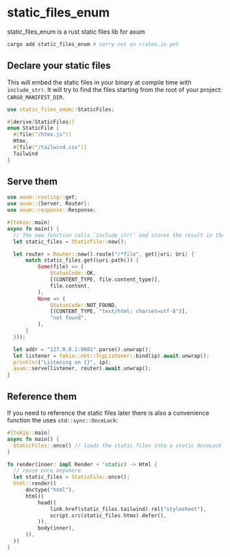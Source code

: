 # static_files_enum

static_files_enum is a rust static files lib for axum

```sh
cargo add static_files_enum # sorry not on crates.io yet
```

## Declare your static files

This will embed the static files in your binary at compile time with `include_str!`.
It will try to find the files starting from the root of your project: `CARGO_MANIFEST_DIR`.

```rust
use static_files_enum::StaticFiles;

#[derive(StaticFiles)]
enum StaticFile {
  #[file("/htmx.js")]
  Htmx,
  #[file("/tailwind.css")]
  Tailwind
}
```

## Serve them

```rust
use axum::routing::get;
use axum::{Server, Router};
use axum::response::Response;

#[tokio::main]
async fn main() {
  // The new function calls `include_str!` and stores the result in the `content` field and puts the content_type in `content_type`
  let static_files = StaticFile::new();

  let router = Router::new().route("/*file", get(|uri: Uri| {
      match static_files.get(&uri.path()) {
          Some(file) => (
              StatusCode::OK,
              [(CONTENT_TYPE, file.content_type)],
              file.content,
          ),
          None => (
              StatusCode::NOT_FOUND,
              [(CONTENT_TYPE, "text/html; charset=utf-8")],
              "not found",
          ),
      }
  }));

  let addr = "127.0.0.1:9001".parse().unwrap();
  let listener = tokio::net::TcpListener::bind(ip).await.unwrap();
  println!("Listening on {}", ip);
  axum::serve(listener, router).await.unwrap();
}
```

## Reference them

If you need to reference the static files later there is also a convenience function
the uses `std::sync::OnceLock`:

```rust
#[tokio::main]
async fn main() {
  StaticFiles::once() // loads the static files into a static OnceLock
}

fn render(inner: impl Render + 'static) -> Html {
  // reuse once anywhere
  let static_files = StaticFile::once();
  html::render((
      doctype("html"),
      html((
          head((
              link.href(static_files.tailwind).rel("stylesheet"),
              script.src(static_files.htmx).defer(),
          )),
          body(inner),
      )),
  ))
}
```

